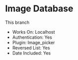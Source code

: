 # Image Database

This branch
- Works On: Localhost
- Authentication: Yes
- Plugin: Image_picker
- Reversed List: Yes
- Date Included: Yes